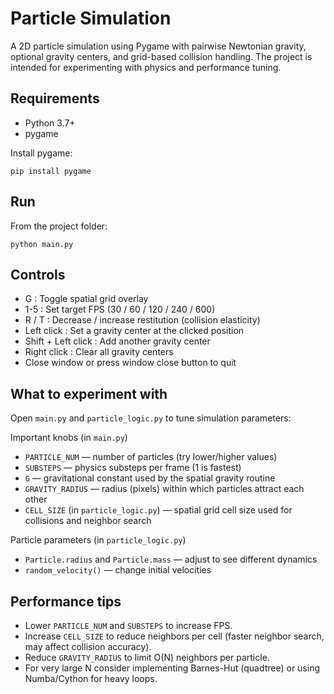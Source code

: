 # Particle Simulation

A 2D particle simulation using Pygame with pairwise Newtonian gravity, optional gravity centers, and grid-based collision handling. The project is intended for experimenting with physics and performance tuning.

## Requirements
- Python 3.7+
- pygame

Install pygame:
```
pip install pygame
```

## Run
From the project folder:
```
python main.py
```

## Controls
- G : Toggle spatial grid overlay
- 1-5 : Set target FPS (30 / 60 / 120 / 240 / 600)
- R / T : Decrease / increase restitution (collision elasticity)
- Left click : Set a gravity center at the clicked position
- Shift + Left click : Add another gravity center
- Right click : Clear all gravity centers
- Close window or press window close button to quit

## What to experiment with
Open `main.py` and `particle_logic.py` to tune simulation parameters:

Important knobs (in `main.py`)
- `PARTICLE_NUM` — number of particles (try lower/higher values)
- `SUBSTEPS` — physics substeps per frame (1 is fastest)
- `G` — gravitational constant used by the spatial gravity routine
- `GRAVITY_RADIUS` — radius (pixels) within which particles attract each other
- `CELL_SIZE` (in `particle_logic.py`) — spatial grid cell size used for collisions and neighbor search

Particle parameters (in `particle_logic.py`)
- `Particle.radius` and `Particle.mass` — adjust to see different dynamics
- `random_velocity()` — change initial velocities

## Performance tips
- Lower `PARTICLE_NUM` and `SUBSTEPS` to increase FPS.
- Increase `CELL_SIZE` to reduce neighbors per cell (faster neighbor search, may affect collision accuracy).
- Reduce `GRAVITY_RADIUS` to limit O(N) neighbors per particle.
- For very large N consider implementing Barnes-Hut (quadtree) or using Numba/Cython for heavy loops.


